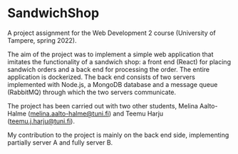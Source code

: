 # SandwichShop
A project assignment for the Web Development 2 course (University of Tampere, spring 2022).

The aim of the project was to implement a simple web application that imitates the functionality of a sandwich shop: a front end (React) for placing sandwich orders and a back end for processing the order. The entire application is dockerized. 
The back end consists of two servers implemented with Node.js, a MongoDB database and a message queue (RabbitMQ) through which the two servers communicate. 

The project has been carried out with two other students, Melina Aalto-Halme (melina.aalto-halme@tuni.fi) and Teemu Harju (teemu.j.harju@tuni.fi). 

My contribution to the project is mainly on the back end side, implementing partially server A and fully server B. 
